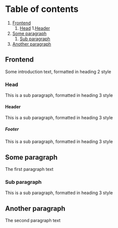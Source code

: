 # Table of contents
1. [Frontend](#frontend)
    1. [Head](#subparagraph1)
        1.[Header](#subsubparagraph1)
2. [Some paragraph](#paragraph1)
    1. [Sub paragraph](#subparagraph1)
3. [Another paragraph](#paragraph2)

## Frontend <a name="frontend"></a>
Some introduction text, formatted in heading 2 style
### Head <a name="subparagraph1"></a>
This is a sub paragraph, formatted in heading 3 style
#### Header <a name="subsubparagraph1"></a>
This is a sub paragraph, formatted in heading 3 style
##### Footer <a name="subsubsubparagraph1"></a>
This is a sub paragraph, formatted in heading 3 style

## Some paragraph <a name="paragraph1"></a>
The first paragraph text

### Sub paragraph <a name="subparagraph1"></a>
This is a sub paragraph, formatted in heading 3 style

## Another paragraph <a name="paragraph2"></a>
The second paragraph text

